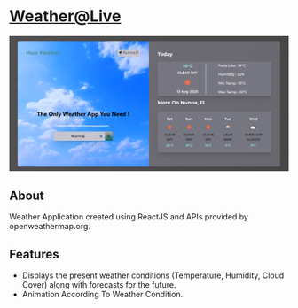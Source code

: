 # [Weather@Live](https://weather-app-ineuroninternship1.netlify.app/)

![image](./src/output/output.png)

## About

Weather Application created using ReactJS and APIs provided by openweathermap.org.

## Features

- Displays the present weather conditions (Temperature, Humidity, Cloud Cover) along with forecasts for the future.
- Animation According To Weather Condition.
